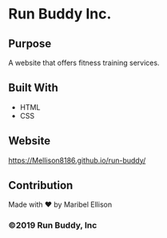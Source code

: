 # Run Buddy Inc.

## Purpose
A website that offers fitness training services.

## Built With
* HTML
* CSS

## Website
https://Mellison8186.github.io/run-buddy/

## Contribution
Made with ❤️ by Maribel Ellison

### ©️2019 Run Buddy, Inc